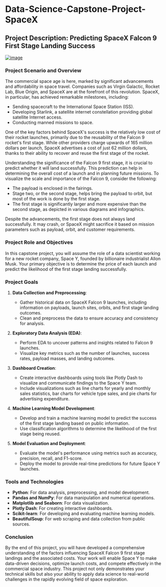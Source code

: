 # Data-Science-Capstone-Project-SpaceX

## Project Description: Predicting SpaceX Falcon 9 First Stage Landing Success


[![image](https://github.com/user-attachments/assets/1daafee8-e6c2-42b3-986d-c5d0c4550744)](https://camo.githubusercontent.com/2720f194a7a7f493a7ed83972109f026a80d430e1500f7ae6281dd87fd6ada37/68747470733a2f2f63662d636f75727365732d646174612e73332e75732e636c6f75642d6f626a6563742d73746f726167652e617070646f6d61696e2e636c6f75642f49424d446576656c6f706572536b696c6c734e6574776f726b2d445330373031454e2d536b696c6c734e6574776f726b2f6c61625f76322f696d616765732f6c616e64696e675f312e676966)




### Project Scenario and Overview

The commercial space age is here, marked by significant advancements and affordability in space travel. Companies such as Virgin Galactic, Rocket Lab, Blue Origin, and SpaceX are at the forefront of this revolution. SpaceX, in particular, has achieved remarkable milestones, including:

- Sending spacecraft to the International Space Station (ISS).
- Developing Starlink, a satellite internet constellation providing global satellite Internet access.
- Conducting manned missions to space.

One of the key factors behind SpaceX's success is the relatively low cost of their rocket launches, primarily due to the reusability of the Falcon 9 rocket's first stage. While other providers charge upwards of 165 million dollars per launch, SpaceX advertises a cost of just 62 million dollars, thanks to their ability to recover and reuse the first stage of the rocket.

Understanding the significance of the Falcon 9 first stage, it is crucial to predict whether it will land successfully. This prediction can help in determining the overall cost of a launch and in planning future missions. To visualize the scale and importance of the Falcon 9, consider the following:
- The payload is enclosed in the fairings.
- Stage two, or the second stage, helps bring the payload to orbit, but most of the work is done by the first stage.
- The first stage is significantly larger and more expensive than the second stage, as depicted in various diagrams and infographics.

Despite the advancements, the first stage does not always land successfully. It may crash, or SpaceX might sacrifice it based on mission parameters such as payload, orbit, and customer requirements.

### Project Role and Objectives

In this capstone project, you will assume the role of a data scientist working for a new rocket company, Space Y, founded by billionaire industrialist Allon Musk. Your primary objective is to determine the price of each launch and predict the likelihood of the first stage landing successfully.

### Project Goals

1. **Data Collection and Preprocessing**:
   - Gather historical data on SpaceX Falcon 9 launches, including information on payloads, launch sites, orbits, and first stage landing outcomes.
   - Clean and preprocess the data to ensure accuracy and consistency for analysis.

2. **Exploratory Data Analysis (EDA)**:
   - Perform EDA to uncover patterns and insights related to Falcon 9 launches.
   - Visualize key metrics such as the number of launches, success rates, payload masses, and landing outcomes.

3. **Dashboard Creation**:
   - Create interactive dashboards using tools like Plotly Dash to visualize and communicate findings to the Space Y team.
   - Include visualizations such as line charts for yearly and monthly sales statistics, bar charts for vehicle type sales, and pie charts for advertising expenditure.

4. **Machine Learning Model Development**:
   - Develop and train a machine learning model to predict the success of the first stage landing based on public information.
   - Use classification algorithms to determine the likelihood of the first stage being reused.

5. **Model Evaluation and Deployment**:
   - Evaluate the model's performance using metrics such as accuracy, precision, recall, and F1-score.
   - Deploy the model to provide real-time predictions for future Space Y launches.

### Tools and Technologies

- **Python**: For data analysis, preprocessing, and model development.
- **Pandas and NumPy**: For data manipulation and numerical operations.
- **Matplotlib and Seaborn**: For data visualization.
- **Plotly Dash**: For creating interactive dashboards.
- **Scikit-learn**: For developing and evaluating machine learning models.
- **BeautifulSoup**: For web scraping and data collection from public sources.

### Conclusion

By the end of this project, you will have developed a comprehensive understanding of the factors influencing SpaceX Falcon 9 first stage landings and the associated costs. Your work will enable Space Y to make data-driven decisions, optimize launch costs, and compete effectively in the commercial space industry. This project not only demonstrates your technical skills but also your ability to apply data science to real-world challenges in the rapidly evolving field of space exploration.
